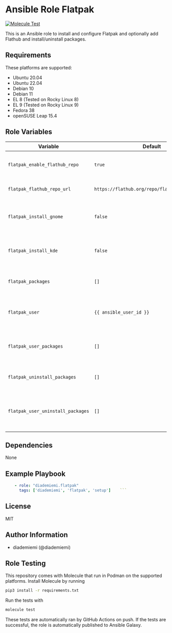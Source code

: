 Ansible Role Flatpak
=========

[![Molecule Test](https://github.com/diademiemi/ansible_role_flatpak/actions/workflows/molecule.yml/badge.svg)](https://github.com/diademiemi/ansible_role_flatpak/actions/workflows/molecule.yml)

This is an Ansible role to install and configure Flatpak and optionally add Flathub and install/uninstall packages.

Requirements
------------
These platforms are supported:
- Ubuntu 20.04
- Ubuntu 22.04
- Debian 10
- Debian 11
- EL 8 (Tested on Rocky Linux 8)
- EL 9 (Tested on Rocky Linux 9)
- Fedora 38
- openSUSE Leap 15.4

<!--
- List hardware requirements here  
-->

Role Variables
--------------

Variable | Default | Description
--- | --- | ---
`flatpak_enable_flathub_repo` | `true` | Whether to add the Flathub repository
`flatpak_flathub_repo_url` | `https://flathub.org/repo/flathub.flatpakrepo` | The URL of the Flathub repository
`flatpak_install_gnome` | `false` | Whether to install the GNOME Software plugin
`flatpak_install_kde` | `false` | Whether to install the KDE Discover plugin
`flatpak_packages` | `[]` | List of flatpak packages to install
`flatpak_user` | `{{ ansible_user_id }}` | The user to install flatpak packages for
`flatpak_user_packages` | `[]` | List of flatpak packages to install for the the user
`flatpak_uninstall_packages` | `[]` | List of flatpak packages to uninstall
`flatpak_user_uninstall_packages` | `[]` | List of flatpak packages to uninstall for the the user
<!--
`variable` | `default` | Variable example
`long_variable` | See [defaults/main.yml](./defaults/main.yml) | Variable referring to defaults
`distro_specific_variable` | See [vars/debian.yml](./vars/debian.yml) | Variable referring to distro-specific variables
-->

Dependencies
------------
<!-- List dependencies on other roles or criteria -->
None

Example Playbook
----------------

```yaml
    - role: "diademiemi.flatpak"
      tags: ['diademiemi', 'flatpak', 'setup']    ```

```

License
-------

MIT

Author Information
------------------

- diademiemi (@diademiemi)

Role Testing
------------

This repository comes with Molecule that run in Podman on the supported platforms.
Install Molecule by running

```bash
pip3 install -r requirements.txt
```

Run the tests with

```bash
molecule test
```

These tests are automatically ran by GitHub Actions on push. If the tests are successful, the role is automatically published to Ansible Galaxy.
